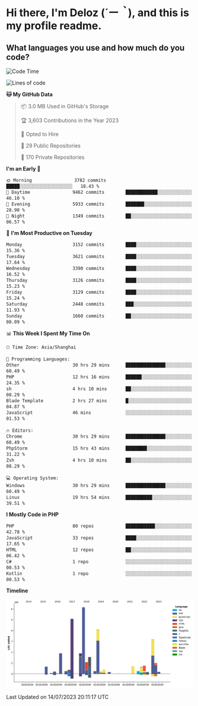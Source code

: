 # **Hi there, I'm Deloz (*´ー｀*), and this is my profile readme.**

## **What languages you use and how much do you code?**

<!--START_SECTION:waka-->
![Code Time](http://img.shields.io/badge/Code%20Time-1%2C904%20hrs%2058%20mins-blue)

![Lines of code](https://img.shields.io/badge/From%20Hello%20World%20I%27ve%20Written-31.3%20million%20lines%20of%20code-blue)

**🐱 My GitHub Data** 

> 📦 3.0 MB Used in GitHub's Storage 
 > 
> 🏆 3,603 Contributions in the Year 2023
 > 
> 💼 Opted to Hire
 > 
> 📜 29 Public Repositories 
 > 
> 🔑 170 Private Repositories 
 > 
**I'm an Early 🐤** 

```text
🌞 Morning                3782 commits        █████░░░░░░░░░░░░░░░░░░░░   18.43 % 
🌆 Daytime                9462 commits        ████████████░░░░░░░░░░░░░   46.10 % 
🌃 Evening                5933 commits        ███████░░░░░░░░░░░░░░░░░░   28.90 % 
🌙 Night                  1349 commits        ██░░░░░░░░░░░░░░░░░░░░░░░   06.57 % 
```
📅 **I'm Most Productive on Tuesday** 

```text
Monday                   3152 commits        ████░░░░░░░░░░░░░░░░░░░░░   15.36 % 
Tuesday                  3621 commits        ████░░░░░░░░░░░░░░░░░░░░░   17.64 % 
Wednesday                3390 commits        ████░░░░░░░░░░░░░░░░░░░░░   16.52 % 
Thursday                 3126 commits        ████░░░░░░░░░░░░░░░░░░░░░   15.23 % 
Friday                   3129 commits        ████░░░░░░░░░░░░░░░░░░░░░   15.24 % 
Saturday                 2448 commits        ███░░░░░░░░░░░░░░░░░░░░░░   11.93 % 
Sunday                   1660 commits        ██░░░░░░░░░░░░░░░░░░░░░░░   08.09 % 
```


📊 **This Week I Spent My Time On** 

```text
🕑︎ Time Zone: Asia/Shanghai

💬 Programming Languages: 
Other                    30 hrs 29 mins      ███████████████░░░░░░░░░░   60.49 % 
PHP                      12 hrs 16 mins      ██████░░░░░░░░░░░░░░░░░░░   24.35 % 
sh                       4 hrs 10 mins       ██░░░░░░░░░░░░░░░░░░░░░░░   08.29 % 
Blade Template           2 hrs 27 mins       █░░░░░░░░░░░░░░░░░░░░░░░░   04.87 % 
JavaScript               46 mins             ░░░░░░░░░░░░░░░░░░░░░░░░░   01.53 % 

🔥 Editors: 
Chrome                   30 hrs 29 mins      ███████████████░░░░░░░░░░   60.49 % 
PhpStorm                 15 hrs 43 mins      ████████░░░░░░░░░░░░░░░░░   31.22 % 
Zsh                      4 hrs 10 mins       ██░░░░░░░░░░░░░░░░░░░░░░░   08.29 % 

💻 Operating System: 
Windows                  30 hrs 29 mins      ███████████████░░░░░░░░░░   60.49 % 
Linux                    19 hrs 54 mins      ██████████░░░░░░░░░░░░░░░   39.51 % 
```

**I Mostly Code in PHP** 

```text
PHP                      80 repos            ███████████░░░░░░░░░░░░░░   42.78 % 
JavaScript               33 repos            ████░░░░░░░░░░░░░░░░░░░░░   17.65 % 
HTML                     12 repos            ██░░░░░░░░░░░░░░░░░░░░░░░   06.42 % 
C#                       1 repo              ░░░░░░░░░░░░░░░░░░░░░░░░░   00.53 % 
Kotlin                   1 repo              ░░░░░░░░░░░░░░░░░░░░░░░░░   00.53 % 
```



**Timeline**

![Lines of Code chart](https://raw.githubusercontent.com/deloz/deloz/main/assets/bar_graph.png)


 Last Updated on 14/07/2023 20:11:17 UTC
<!--END_SECTION:waka-->
